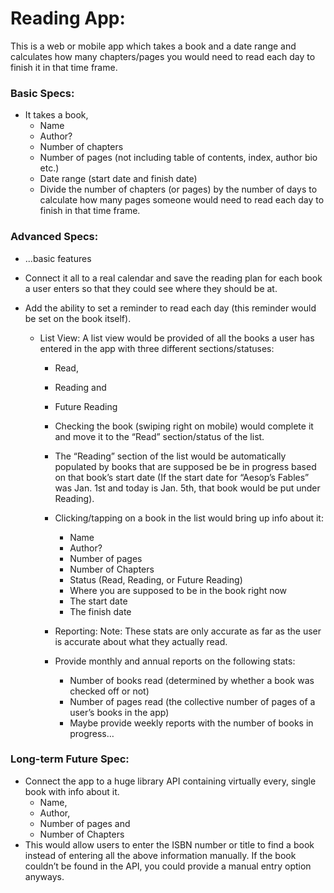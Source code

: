 # Reading App:
This is a web or mobile app which takes a book and a date range and calculates how many chapters/pages you would need to read each day to finish it in that time frame.

### Basic Specs:
- It takes a book,
  - Name
  - Author?
  - Number of chapters
  - Number of pages (not including table of contents,  index, author bio etc.)
  - Date range (start date and finish date)
  - Divide the number of chapters (or pages) by the number of days to calculate how many pages someone would need to read each day to finish in that time frame.

### Advanced Specs:
- ...basic features
- Connect it all to a real calendar and save the reading plan for each book a user enters so that they could see where they should be at.
- Add the ability to set a reminder to read each day (this reminder would be set on the book itself).

  - List View:
    A list view would be provided of all the books a user has entered in the app with three different sections/statuses:
    - Read,
    - Reading and
    - Future Reading
    - Checking the book (swiping right on mobile) would complete it and move it to the “Read” section/status of the list.
    - The “Reading” section of the list would be automatically populated by books that are supposed be be in progress based on that book’s start date (If the start date for “Aesop’s Fables” was Jan. 1st and today is Jan. 5th, that book would be put under Reading).
    - Clicking/tapping on a book in the list would bring up info about it:
      - Name
      - Author?
      - Number of pages
      - Number of Chapters
      - Status (Read, Reading, or Future Reading)
      - Where you are supposed to be in the book right now
      - The start date
      - The finish date

	- Reporting:
    Note: These stats are only accurate as far as the user is accurate about what they actually read.
    - Provide monthly and annual reports on the following stats:
      - Number of books read (determined by whether a book was checked off or not)
      - Number of pages read (the collective number of pages of a user’s books in the app)
      - Maybe provide weekly reports with the number of books in progress…

### Long-term Future Spec:
- Connect the app to a huge library API containing virtually every, single book with info about it.
  - Name,
  - Author,
  - Number of pages and
  - Number of Chapters
- This would allow users to enter the ISBN number or title to find a book instead of entering all the above information manually. If the book couldn’t be found in the API, you could provide a manual entry option anyways.
